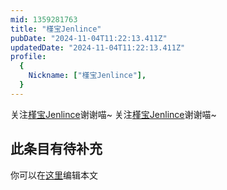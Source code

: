 ```yaml
---
mid: 1359281763
title: "槿宝Jenlince"
pubDate: "2024-11-04T11:22:13.411Z"
updatedDate: "2024-11-04T11:22:13.411Z"
profile:
  {
    Nickname: ["槿宝Jenlince"],
  }
---
```


关注[槿宝Jenlince](https://space.bilibili.com/1359281763)谢谢喵~ 关注[槿宝Jenlince](https://space.bilibili.com/1359281763)谢谢喵~

## 此条目有待补充
你可以在[这里](https://github.com/Yuhanawa/VTuber.ICU/edit/master/src/content/v/槿宝Jenlince/index.md)编辑本文
